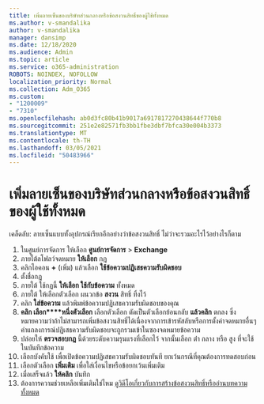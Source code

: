 ```yaml
---
title: เพิ่มลายเซ็นของบริษัทส่วนกลางหรือข้อสงวนสิทธิ์ของผู้ใช้ทั้งหมด
ms.author: v-smandalika
author: v-smandalika
manager: dansimp
ms.date: 12/18/2020
ms.audience: Admin
ms.topic: article
ms.service: o365-administration
ROBOTS: NOINDEX, NOFOLLOW
localization_priority: Normal
ms.collection: Adm_O365
ms.custom:
- "1200009"
- "7310"
ms.openlocfilehash: ab0d3fc80b41b9017a6917817270438644f770b8
ms.sourcegitcommit: 251e2e82571fb3bb1fbe3dbf7bfca30e004b3373
ms.translationtype: MT
ms.contentlocale: th-TH
ms.lasthandoff: 03/05/2021
ms.locfileid: "50483966"
---
```

# <a name="add-a-global-company-signature-or-disclaimer-for-all-users"></a>เพิ่มลายเซ็นของบริษัทส่วนกลางหรือข้อสงวนสิทธิ์ของผู้ใช้ทั้งหมด

เคล็ดลับ: ลายเซ็นแบบทั้งอุปกรณ์เรียกอีกอย่างว่าข้อสงวนสิทธิ์ ไม่ว่าจะรวมอะไรไว้อย่างไรก็ตาม

1. ในศูนย์การจัดการ ให้เลือก **ศูนย์การจัดการ**  >  **Exchange**
2. ภายใต้ลโฟลว์จดหมาย **ให้เลือก** กฎ
3. คลิกไอคอน **+** (เพิ่ม) แล้วเลือก **ใช้ข้อความปฏิเสธความรับผิดชอบ**
4. ตั้งชื่อกฎ
5. ภายใต้ ใช้กฎนี้ **ให้เลือก ใช้กับข้อความ** ทั้งหมด
6. ภายใต้ ให้เลือกตัวเลือก ผนวกข้อ **สงวน** สิทธิ์ ทิ้งไว้
7. คลิก **ใส่ข้อความ** แล้วพิมพ์ข้อความปฏิเสธความรับผิดชอบของคุณ
8. **คลิก เลือก****หนึ่งตัวเลือก** เลือกตัวเลือก ตัดเป็นตัวเลือกย้อนกลับ **แล้วคลิก** ตกลง ซึ่งหมายความว่าถ้าไม่สามารถเพิ่มข้อสงวนสิทธิ์ได้เนื่องจากการเข้ารหัสลับหรือการตั้งค่าจดหมายอื่นๆ คําแถลงการณ์ปฏิเสธความรับผิดชอบจะถูกรวมเข้าในซองจดหมายข้อความ
9. ปล่อยให้ **ตรวจสอบกฎ** นี้ด้วยระดับความรุนแรงที่เลือกไว้ จากนั้นเลือก ต่่า กลาง หรือ สูง ที่จะใช้ในบันทึกข้อความ
10. เลือกบังคับใช้ เพื่อเปิดข้อความปฏิเสธความรับผิดชอบทันที ยกเว้นกรณีที่คุณต้องการทดสอบก่อน
11. เลือกตัวเลือก **เพิ่มเติม** เพื่อใส่เงื่อนไขหรือข้อยกเว้นเพิ่มเติม
12. เมื่อเสร็จแล้ว **ให้คลิก** บันทึก
13. ต้องการความช่วยเหลือเพิ่มเติมใช่ไหม [ดูวิดีโอเกี่ยวกับการสร้างข้อสงวนสิทธิ์หรืออ่านบทความทั้งหมด](https://support.office.com/article/2d75860f-c527-4352-a7f6-73eba54c0c72?wt.mc_id=Chat_GlobalSignature)